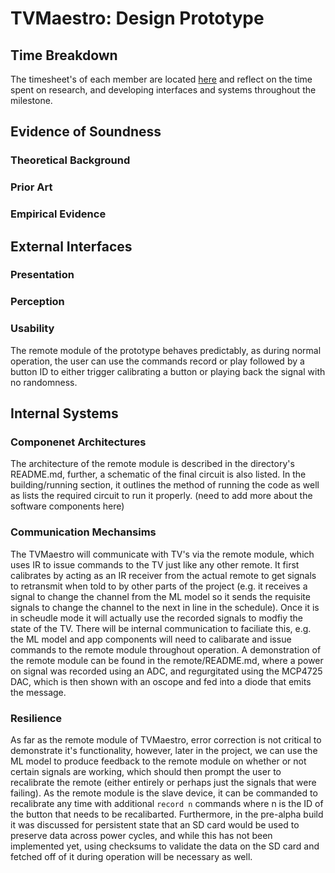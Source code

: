 # TVMaestro: Design Prototype

## Time Breakdown
The timesheet's of each member are located [here](https://docs.google.com/spreadsheets/d/1YhgjYHVoKcEeV9-Mo8SlOOsEO-r5k9PXPGEjSaAOhO4/edit#gid=0) and reflect on the time spent on research, and developing interfaces and systems throughout the milestone.

## Evidence of Soundness
### Theoretical Background
### Prior Art
### Empirical Evidence

## External Interfaces
### Presentation
### Perception
### Usability
The remote module of the prototype behaves predictably, as during normal operation, the user can use the commands record or play followed by a button ID to either trigger calibrating a button or playing back the signal with no randomness.

## Internal Systems
### Componenet Architectures
The architecture of the remote module is described in the directory's README.md, further, a schematic of the final circuit is also listed. In the building/running section, it outlines the method of running the code as well as lists the required circuit to run it properly. (need to add more about the software components here)

### Communication Mechansims
The TVMaestro will communicate with TV's via the remote module, which uses IR to issue commands to the TV just like any other remote. It first calibrates by acting as an IR receiver from the actual remote to get signals to retransmit when told to by other parts of the project (e.g. it receives a signal to change the channel from the ML model so it sends the requisite signals to change the channel to the next in line in the schedule). Once it is in scheudle mode it will actually use the recorded signals to modfiy the state of the TV. There will be internal communication to faciliate this, e.g. the ML model and app components will need to calibarate and issue commands to the remote module throughout operation. A demonstration of the remote module can be found in the remote/README.md, where a power on signal was recorded using an ADC, and regurgitated using the MCP4725 DAC, which is then shown with an oscope and fed into a diode that emits the message.

### Resilience
As far as the remote module of TVMaestro, error correction is not critical to demonstrate it's functionality, however, later in the project, we can use the ML model to produce feedback to the remote module on whether or not certain signals are working, which should then prompt the user to recalibrate the remote (either entirely or perhaps just the signals that were failing). As the remote module is the slave device, it can be commanded to recalibrate any time with additional `record n` commands where n is the ID of the button that needs to be recalibarted. Furthermore, in the pre-alpha build it was discussed for persistent state that an SD card would be used to preserve data across power cycles, and while this has not been implemented yet, using checksums to validate the data on the SD card and fetched off of it during operation will be necessary as well.
